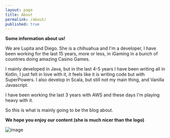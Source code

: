 ```yaml
---
layout: page
title: About
permalink: /about/
published: true
---
```


**Some information about us!**

We are Lupita and Diego. She is a chihuahua and I'm a developer, I have been working for the last 15 years, more or less, in iGaming in a bunch of countries doing amazing Casino Games.

I mainly developed in Java, but in the last 4-5 years I have been writing all in Kotlin, I just felt in love with it, it feels like it is writing code but with SuperPowers. I also develop in Scala, but still not my main thing, and Vanilla Javascript.

I have been working the last 3 years with AWS and these days I'm playing heavy with it.

So this is what is mainly going to be the blog about.

**We hope you enjoy our content (she is much nicer than the logo)**

![image](/images/images/head-chi.png)
